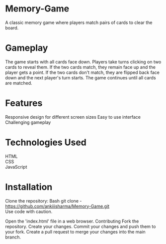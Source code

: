 # Memory-Game
A classic memory game where players match pairs of cards to clear the board.

# Gameplay
The game starts with all cards face down.
Players take turns clicking on two cards to reveal them.
If the two cards match, they remain face up and the player gets a point.
If the two cards don't match, they are flipped back face down and the next player's turn starts.
The game continues until all cards are matched.

# Features
Responsive design for different screen sizes
Easy to use interface
Challenging gameplay

# Technologies Used
HTML <br>
CSS <br>
JavaScript <br>

# Installation
Clone the repository:
Bash
git clone - https://github.com/ankiiisharma/Memory-Game.git <br>
Use code with caution.<be>

Open the 'index.html' file in a web browser.
Contributing
Fork the repository.
Create your changes.
Commit your changes and push them to your fork.
Create a pull request to merge your changes into the main branch.
